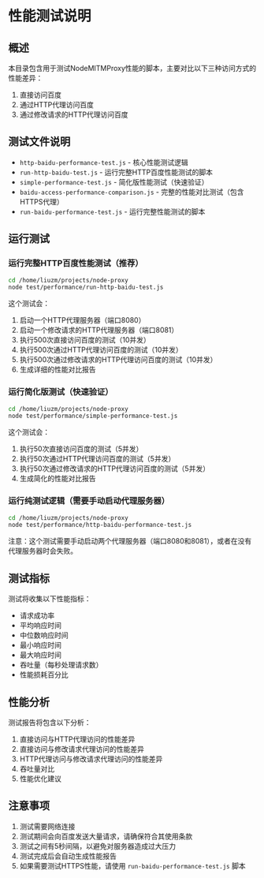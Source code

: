 # 性能测试说明

## 概述

本目录包含用于测试NodeMITMProxy性能的脚本，主要对比以下三种访问方式的性能差异：

1. 直接访问百度
2. 通过HTTP代理访问百度
3. 通过修改请求的HTTP代理访问百度

## 测试文件说明

- `http-baidu-performance-test.js` - 核心性能测试逻辑
- `run-http-baidu-test.js` - 运行完整HTTP百度性能测试的脚本
- `simple-performance-test.js` - 简化版性能测试（快速验证）
- `baidu-access-performance-comparison.js` - 完整的性能对比测试（包含HTTPS代理）
- `run-baidu-performance-test.js` - 运行完整性能测试的脚本

## 运行测试

### 运行完整HTTP百度性能测试（推荐）

```bash
cd /home/liuzm/projects/node-proxy
node test/performance/run-http-baidu-test.js
```

这个测试会：
1. 启动一个HTTP代理服务器（端口8080）
2. 启动一个修改请求的HTTP代理服务器（端口8081）
3. 执行500次直接访问百度的测试（10并发）
4. 执行500次通过HTTP代理访问百度的测试（10并发）
5. 执行500次通过修改请求的HTTP代理访问百度的测试（10并发）
6. 生成详细的性能对比报告

### 运行简化版测试（快速验证）

```bash
cd /home/liuzm/projects/node-proxy
node test/performance/simple-performance-test.js
```

这个测试会：
1. 执行50次直接访问百度的测试（5并发）
2. 执行50次通过HTTP代理访问百度的测试（5并发）
3. 执行50次通过修改请求的HTTP代理访问百度的测试（5并发）
4. 生成简化的性能对比报告

### 运行纯测试逻辑（需要手动启动代理服务器）

```bash
cd /home/liuzm/projects/node-proxy
node test/performance/http-baidu-performance-test.js
```

注意：这个测试需要手动启动两个代理服务器（端口8080和8081），或者在没有代理服务器时会失败。

## 测试指标

测试将收集以下性能指标：

- 请求成功率
- 平均响应时间
- 中位数响应时间
- 最小响应时间
- 最大响应时间
- 吞吐量（每秒处理请求数）
- 性能损耗百分比

## 性能分析

测试报告将包含以下分析：

1. 直接访问与HTTP代理访问的性能差异
2. 直接访问与修改请求代理访问的性能差异
3. HTTP代理访问与修改请求代理访问的性能差异
4. 吞吐量对比
5. 性能优化建议

## 注意事项

1. 测试需要网络连接
2. 测试期间会向百度发送大量请求，请确保符合其使用条款
3. 测试之间有5秒间隔，以避免对服务器造成过大压力
4. 测试完成后会自动生成性能报告
5. 如果需要测试HTTPS性能，请使用 `run-baidu-performance-test.js` 脚本